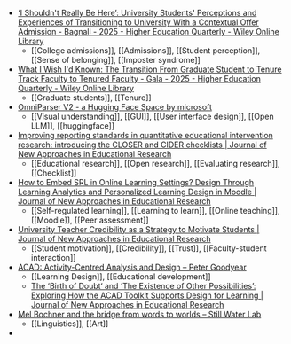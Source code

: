 - [‘I Shouldn't Really Be Here’: University Students' Perceptions and Experiences of Transitioning to University With a Contextual Offer Admission - Bagnall - 2025 - Higher Education Quarterly - Wiley Online Library](https://onlinelibrary.wiley.com/doi/full/10.1111/hequ.70003?campaign=woletoc)
	- [[College admissions]], [[Admissions]], [[Student perception]], [[Sense of belonging]], [[Imposter syndrome]]
- [What I Wish I'd Known: The Transition From Graduate Student to Tenure Track Faculty to Tenured Faculty - Gala - 2025 - Higher Education Quarterly - Wiley Online Library](https://onlinelibrary.wiley.com/doi/abs/10.1111/hequ.70007?campaign=woletoc)
	- [[Graduate students]], [[Tenure]]
- [OmniParser V2 - a Hugging Face Space by microsoft](https://huggingface.co/spaces/microsoft/OmniParser-v2)
	- [[Visual understanding]], [[GUI]], [[User interface design]], [[Open LLM]], [[huggingface]]
- [Improving reporting standards in quantitative educational intervention research: introducing the CLOSER and CIDER checklists | Journal of New Approaches in Educational Research](https://link.springer.com/article/10.1007/s44322-024-00022-9)
	- [[Educational research]], [[Open research]], [[Evaluating research]], [[Checklist]]
- [How to Embed SRL in Online Learning Settings? Design Through Learning Analytics and Personalized Learning Design in Moodle | Journal of New Approaches in Educational Research](https://link.springer.com/article/10.7821/naer.2023.1.1127)
	- [[Self-regulated learning]], [[Learning to learn]], [[Online teaching]], [[Moodle]], [[Peer assessment]]
- [University Teacher Credibility as a Strategy to Motivate Students | Journal of New Approaches in Educational Research](https://link.springer.com/article/10.7821/naer.2023.7.1469)
	- [[Student motivation]], [[Credibility]], [[Trust]], [[Faculty-student interaction]]
- [ACAD: Activity-Centred Analysis and Design – Peter Goodyear](https://petergoodyear.net/2021/08/13/acad-activity-centred-analysis-and-design/)
	- [[Learning Design]], [[Educational development]]
	- [The ‘Birth of Doubt‘ and ‘The Existence of Other Possibilities’: Exploring How the ACAD Toolkit Supports Design for Learning | Journal of New Approaches in Educational Research](https://link.springer.com/article/10.7821/naer.2023.7.1494)
- [Mel Bochner and the bridge from words to worlds – Still Water Lab](https://blog.still-water.net/mel-bochner-and-the-bridge-from-words-to-worlds/)
	- [[Linguistics]], [[Art]]
-